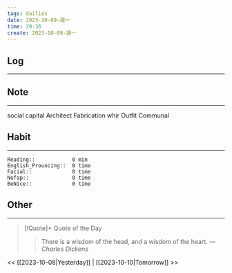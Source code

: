 ```yaml
---
tags: dailies  
date: 2023-10-09-週一
time: 20:36
create: 2023-10-09-週一
---
```


## Log
---

## Note
---
social capital
Architect
Fabrication
whir
Outfit
Communal


## Habit
---
```
Reading::            0 min
English_Prouncing::  0 time
Facial::             0 time
Nofap::              0 time
BeNice::             0 time

```
## Other
---

> [!Quote]+ Quote of the Day
> > There is a wisdom of the head, and a wisdom of the heart.
> — <cite>Charles Dickens</cite>

<< [[2023-10-08|Yesterday]] | [[2023-10-10|Tomorrow]] >>